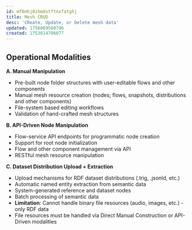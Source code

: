 ```yaml
---
id: mf6mhj0ihmdxtftnxfatghj
title: Mesh CRUD
desc: 'CReate, Update, or Delete mesh data'
updated: 1756869568796
created: 1753014706077
---
```


## Operational Modalities

**A. Manual Manipulation**
- Pre-built node folder structures with user-editable flows and other components
- Manual mesh resource creation (nodes; flows, snapshots, distributions and other components)
- File-system based editing workflows
- Validation of hand-crafted mesh structures

**B. API-Driven Node Manipulation**
- Flow-service API endpoints for programmatic node creation
- Support for root node initialization
- Flow and other component management via API
- RESTful mesh resource manipulation

**C. Dataset Distribution Upload + Extraction**
- Upload mechanisms for RDF dataset distributions (.trig, .jsonld, etc.)
- Automatic named entity extraction from semantic data
- System-generated reference and dataset nodes
- Batch processing of semantic data
- **Limitation**: Cannot handle binary file resources (audio, images, etc.) - only RDF data
- File resources must be handled via Direct Manual Construction or API-Driven modalities

